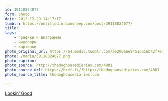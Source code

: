 ```yaml
---
id: 39118824077
form: photo
date: 2012-12-29 14:17:17
tumblr: https://untitled.urbansheep.com/post/39118824077/
title:
tags:
    - графики и диаграммы
    - инфопорн
    - картинки
photo_original_url: https://64.media.tumblr.com/a6200a6e9451ca16b42f7e7c900fd150/tumblr_mfsf8ugg6n1qz4wzio1_1280.png
photo: /media/39118824077.png
photo_caption: 
photo_source: http://thedoghousediaries.com/4801
photo_source_url: https://href.li/?http://thedoghousediaries.com/4801
photo_source_title: thedoghousediaries.com

---
```


<p><a href="http://thedoghousediaries.com/4801">Lookin’ Good</a></p>
